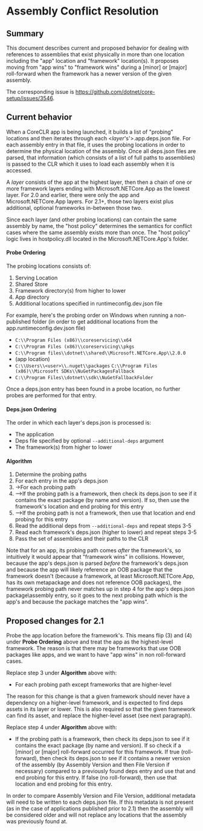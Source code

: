 
# Assembly Conflict Resolution

## Summary
This document describes current and proposed behavior for dealing with references to assemblies that exist physically in more than one location including the "app" location and "framework" location(s). It proposes moving from "app wins" to "framework wins" during a [minor] or [major] roll-forward when the framework has a newer version of the given assembly.

The corresponding issue is https://github.com/dotnet/core-setup/issues/3546.

## Current behavior

When a CoreCLR app is being launched, it builds a list of "probing" locations and then iterates through each <*layer*'s'>.app.deps.json file. For each assembly entry in that file, it uses the probing locations in order to determine the physical location of the assembly. Once all deps.json files are parsed, that information (which consists of a list of full paths to assemblies) is passed to the CLR which it uses to load each assembly when it is accessed.

A *layer* consists of the app at the highest layer, then then a chain of one or more framework layers ending with Microsoft.NETCore.App as the lowest layer. For 2.0 and earlier, there were only the app and Microsoft.NETCore.App layers. For 2.1+, those two layers exist plus additional, optional frameworks in-between those two.

Since each layer (and other probing locations) can contain the same assembly by name, the "host policy" determines the semantics for conflict cases where the same assembly exists more than once. The "host policy" logic lives in hostpolicy.dll located in the Microsoft.NETCore.App's folder.

#### Probe Ordering
The probing locations consists of:
1.  Serving Location
1.  Shared Store
1.  Framework directory(s) from higher to lower
1.  App directory
1.  Additional locations specified in runtimeconfig.dev.json file

For example, here's the probing order on Windows when running a non-published folder (in order to get additional locations from the app.runtimeconfig.dev.json file)
* `C:\\Program Files (x86)\\coreservicing\\x64`
*	`C:\\Program Files (x86)\\coreservicing\\pkgs`
*	`C:\\Program files\\dotnet\\shared\\Microsoft.NETCore.App\\2.0.0`
*	(app location)
*	`C:\\Users\\<user>\\.nuget\\packages`
	`C:\\Program Files (x86)\\Microsoft SDKs\\NuGetPackagesFallback`
*	`C:\\Program Files\\dotnet\\sdk\\NuGetFallbackFolder`

Once a deps.json entry has been found in a probe location, no further probes are performed for that entry.

#### Deps.json Ordering
The order in which each layer's deps.json is processed is:
*   The application
*   Deps file specified by optional `--additional-deps` argument
*   The framework(s) from higher to lower

#### Algorithm
1. Determine the probing paths
1. For each entry in the app's deps.json
1. ->For each probing path
1. -->If the probing path is a framework, then check its deps.json to see if it contains the exact package (by name and version). If so, then use the framework's location and end probing for this entry
1. -->If the probing path is not a framework, then use that location and end probing for this entry
1. Read the additional deps from `--additional-deps` and repeat steps 3-5
1. Read each framework's deps.json (higher to lower) and repeat steps 3-5
1. Pass the set of assemblies and their paths to the CLR

Note that for an app, its probing path comes *after* the framework's, so intuitively it would appear that "framework wins" in collisions. However, because the app's deps.json is parsed *before* the framework's deps.json and because the app will likely reference an OOB package that the framework doesn't (because a framework, at least Microsoft.NETCore.App, has its own metapackage and does not reference OOB packages), the framework probing path never matches up in step 4 for the app's deps.json package\assembly entry, so it goes to the next probing path which is the app's and because the package matches the "app wins".

## Proposed changes for 2.1
Probe the app location before the framework's. This means flip (3) and (4) under **Probe Ordering** above and treat the app as the highest-level framework. The reason is that there may be frameworks that use OOB packages like apps, and we want to have "app wins" in non roll-forward cases.

Replace step 3 under **Algorithm** above with:
* For each probing path except frameworks that are higher-level

The reason for this change is that a given framework should never have a dependency on a higher-level framework, and is expected to find deps assets in its layer or lower. This is also required so that the given framework can find its asset, and replace the higher-level asset (see next paragraph).

Replace step 4 under **Algorithm** above with:
* If the probing path is a framework, then check its deps.json to see if it contains the exact package (by name and version). If so check if a [minor] or [major] roll-forward occurred for this framework. If true (roll-forward), then check its deps.json to see if it contains a newer version of the assembly (by Assembly Version and then File Version if necessary) compared to a previously found deps entry and use that and end probing for this entry. If false (no roll-forward), then use that location and end probing for this entry.

In order to compare Assembly Version and File Version, additional metadata will need to be written to each deps.json file. If this metadata is not present (as in the case of applications published prior to 2.1) then the assembly will be considered older and will not replace any locations that the assembly was previously found at.
